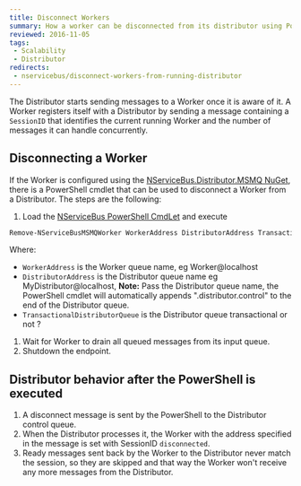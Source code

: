 ```yaml
---
title: Disconnect Workers
summary: How a worker can be disconnected from its distributor using PowerShell cmdlets
reviewed: 2016-11-05
tags:
 - Scalability
 - Distributor
redirects:
 - nservicebus/disconnect-workers-from-running-distributor
---
```


The Distributor starts sending messages to a Worker once it is aware of it. A Worker registers itself with a Distributor by sending a message containing a `SessionID` that identifies the current running Worker and the number of messages it can handle concurrently.

## Disconnecting a Worker

If the Worker is configured using the [NServiceBus.Distributor.MSMQ NuGet](https://www.nuget.org/packages/NServiceBus.Distributor.MSMQ), there is a PowerShell cmdlet that can be used to disconnect a Worker from a Distributor. The steps are the following:

 1. Load the [NServiceBus PowerShell CmdLet](/nservicebus/operations/management-using-powershell.md) and execute
 ```ps
 Remove-NServiceBusMSMQWorker WorkerAddress DistributorAddress TransactionalDistributorQueue
 ```
 Where:
   * `WorkerAddress` is the Worker queue name, eg Worker@localhost
   * `DistributorAddress` is the Distributor queue name eg MyDistributor@localhost, **Note:** Pass the Distributor queue name, the PowerShell cmdlet will automatically appends ".distributor.control" to the end of the Distributor queue.
   * `TransactionalDistributorQueue` is the Distributor queue transactional or not ?
 1. Wait for Worker to drain all queued messages from its input queue.
 1. Shutdown the endpoint.


## Distributor behavior after the PowerShell is executed

 1. A disconnect message is sent by the PowerShell to the Distributor control queue.
 1. When the Distributor processes it, the Worker with the address specified in the message is set with SessionID `disconnected`.
 1. Ready messages sent back by the Worker to the Distributor never match the session, so they are skipped and that way the Worker won't receive any more messages from the Distributor.